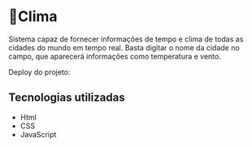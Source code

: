 # 🎵Clima
Sistema capaz de fornecer informações de tempo e clima de todas as cidades do mundo em tempo real. Basta digitar o nome da cidade no campo, que aparecerá informações como temperatura e vento.

Deploy do projeto:

## Tecnologias utilizadas
* Html
* CSS
* JavaScript
